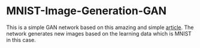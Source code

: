 # MNIST-Image-Generation-GAN

This is a simple GAN network based on this amazing and simple [article](https://www.oreilly.com/learning/generative-adversarial-networks-for-beginners). The network generates new images based on the learning data which is MNIST in this case.
